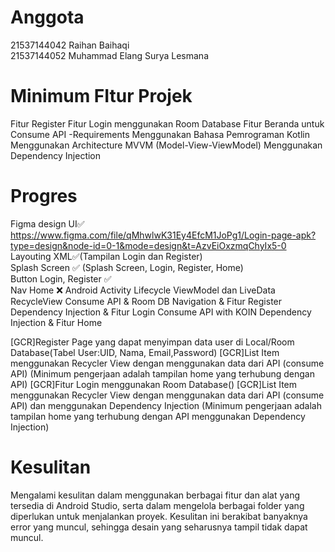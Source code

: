 # Anggota  
21537144042 Raihan Baihaqi  
21537144052 Muhammad Elang Surya Lesmana

# Minimum FItur Projek
Fitur Register
Fitur Login menggunakan Room Database 
Fitur Beranda untuk Consume API
-Requirements
Menggunakan Bahasa Pemrograman Kotlin
Menggunakan Architecture MVVM (Model-View-ViewModel)
Menggunakan Dependency Injection

# Progres
Figma design UI✅  
https://www.figma.com/file/qMhwlwK31Ey4EfcM1JoPg1/Login-page-apk?type=design&node-id=0-1&mode=design&t=AzvEiOxzmqChyIx5-0  
Layouting XML✅(Tampilan Login dan Register)  
Splash Screen ✅ (Splash Screen, Login, Register, Home)  
Button Login, Register ✅  
Nav Home ❌
Android Activity Lifecycle
ViewModel dan LiveData
RecycleView
Consume API & Room DB
Navigation & Fitur Register
Dependency Injection & Fitur Login
Consume API with KOIN Dependency Injection & Fitur Home

[GCR]Register Page yang dapat menyimpan data user di Local/Room Database(Tabel User:UID, Nama, Email,Password)
[GCR]List Item menggunakan Recycler View dengan  menggunakan data dari API (consume API) (Minimum pengerjaan adalah tampilan home yang terhubung dengan API)
[GCR]Fitur Login menggunakan Room Database()
[GCR]List Item menggunakan Recycler View dengan  menggunakan data dari API (consume API) dan menggunakan Dependency Injection (Minimum pengerjaan adalah tampilan home yang terhubung dengan API menggunakan Dependency Injection)

# Kesulitan
Mengalami kesulitan dalam menggunakan berbagai fitur dan alat yang tersedia di Android Studio, serta dalam mengelola berbagai folder yang diperlukan untuk menjalankan proyek. Kesulitan ini berakibat banyaknya error yang muncul, sehingga desain yang seharusnya tampil tidak dapat muncul.  
